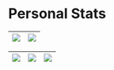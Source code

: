# Personal Stats
| ![](http://github-profile-summary-cards.vercel.app/api/cards/profile-details?username=scarletquasar&theme=nord_dark) | ![](https://github-readme-streak-stats.herokuapp.com/?user=scarletquasar&hide_border=true&date_format=M%20j%5B%2C%20Y%5D&background=2D3742&stroke=2D3742&ring=6bbbca&fire=6bbbca&currStreakNum=fff&sideNums=6bbbca&currStreakLabel=6bbbca&sideLabels=fff&dates=fff) |
| :-: | :-: |

| ![](http://github-profile-summary-cards.vercel.app/api/cards/stats?username=scarletquasar&theme=nord_dark) | ![](http://github-profile-summary-cards.vercel.app/api/cards/repos-per-language?username=scarletquasar&hide=Html&theme=nord_dark) | ![](http://github-profile-summary-cards.vercel.app/api/cards/most-commit-language?username=scarletquasar&theme=nord_dark) |
| :-: | :-: | :-: |
 

